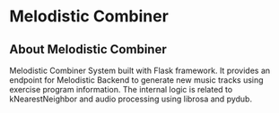 # Melodistic Combiner

## About Melodistic Combiner

Melodistic Combiner System built with Flask framework. It provides an endpoint for Melodistic Backend to generate new music tracks using exercise program information. The internal logic is related to kNearestNeighbor and audio processing using librosa and pydub. 
